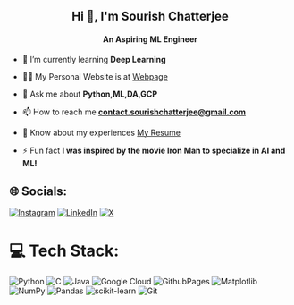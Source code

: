 <h2 align="center">Hi 👋, I'm Sourish Chatterjee</h2>
<h4 align="center">An Aspiring ML Engineer</h4>

- 🌱 I’m currently learning **Deep Learning**

- 👨‍💻 My Personal Website is at [Webpage](https://sourize.github.io)

- 💬 Ask me about **Python,ML,DA,GCP**

- 📫 How to reach me **contact.sourishchatterjee@gmail.com**

- 📄 Know about my experiences [My Resume](https://drive.google.com/file/d/1tK2OLke6GF2T6nWKRn_G4N4wTuElCSwf/view?usp=sharing)

- ⚡ Fun fact **I was inspired by the movie Iron Man to specialize in AI and ML!**

## 🌐 Socials:
[![Instagram](https://img.shields.io/badge/Instagram-%23E4405F.svg?logo=Instagram&logoColor=white)](https://instagram.com/sourish.ml) [![LinkedIn](https://img.shields.io/badge/LinkedIn-%230077B5.svg?logo=linkedin&logoColor=white)](https://linkedin.com/in/sourish-chatterjee) [![X](https://img.shields.io/badge/X-black.svg?logo=X&logoColor=white)](https://x.com/sourish_ml) 

# 💻 Tech Stack:
![Python](https://img.shields.io/badge/python-3670A0?style=for-the-badge&logo=python&logoColor=ffdd54) ![C](https://img.shields.io/badge/c-%2300599C.svg?style=for-the-badge&logo=c&logoColor=white) ![Java](https://img.shields.io/badge/java-%23ED8B00.svg?style=for-the-badge&logo=openjdk&logoColor=white) ![Google Cloud](https://img.shields.io/badge/GoogleCloud-%234285F4.svg?style=for-the-badge&logo=google-cloud&logoColor=white) ![GithubPages](https://img.shields.io/badge/github%20pages-121013?style=for-the-badge&logo=github&logoColor=white) ![Matplotlib](https://img.shields.io/badge/Matplotlib-%23ffffff.svg?style=for-the-badge&logo=Matplotlib&logoColor=black) ![NumPy](https://img.shields.io/badge/numpy-%23013243.svg?style=for-the-badge&logo=numpy&logoColor=white) ![Pandas](https://img.shields.io/badge/pandas-%23150458.svg?style=for-the-badge&logo=pandas&logoColor=white) ![scikit-learn](https://img.shields.io/badge/scikit--learn-%23F7931E.svg?style=for-the-badge&logo=scikit-learn&logoColor=white) ![Git](https://img.shields.io/badge/git-%23F05033.svg?style=for-the-badge&logo=git&logoColor=white)
